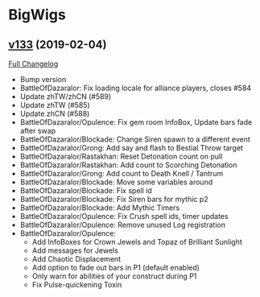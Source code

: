 # BigWigs

## [v133](https://github.com/BigWigsMods/BigWigs/tree/v133) (2019-02-04)
[Full Changelog](https://github.com/BigWigsMods/BigWigs/compare/v132...v133)

- Bump version  
- BattleOfDazaralor: Fix loading locale for alliance players, closes #584  
- Update zhTW/zhCN (#589)  
- Update zhTW (#585)  
- Update zhCN (#588)  
- BattleOfDazaralor/Opulence: Fix gem room InfoBox, Update bars fade after swap  
- BattleOfDazaralor/Blockade: Change Siren spawn to a different event  
- BattleOfDazaralor/Grong: Add say and flash to Bestial Throw target  
- BattleOfDazaralor/Rastakhan: Reset Detonation count on pull  
- BattleOfDazaralor/Rastakhan: Add count to Scorching Detonation  
- BattleOfDazaralor/Grong: Add count to Death Knell / Tantrum  
- BattleOfDazaralor/Blockade: Move some variables around  
- BattleOfDazaralor/Blockade: Fix spell id  
- BattleOfDazaralor/Blockade: Fix Siren bars for mythic p2  
- BattleOfDazaralor/Blockade: Add Mythic Timers  
- BattleOfDazaralor/Opulence: Fix Crush spell ids, timer updates  
- BattleOfDazaralor/Opulence: Remove unused Log registration  
- BattleOfDazaralor/Opulence:  
    - Add InfoBoxes for Crown Jewels and Topaz of Brilliant Sunlight  
    - Add messages for Jewels  
    - Add Chaotic Displacement  
    - Add option to fade out bars in P1 (default enabled)  
    - Only warn for abilities of your construct during P1  
    - Fix Pulse-quickening Toxin  
